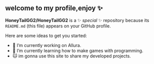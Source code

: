## welcome to my profile,enjoy ✨️

**HoneyTailGG2/HoneyTailGG2** is a ✨ _special_ ✨ repository because its `README.md` (this file) appears on your GitHub profile.

Here are some ideas to get you started:

- 🔭 I’m currently working on Allura.
- 🌱 I’m currently learning how to make games with programming.    
- 🐱  im gonna use this site to share my developed projects.
